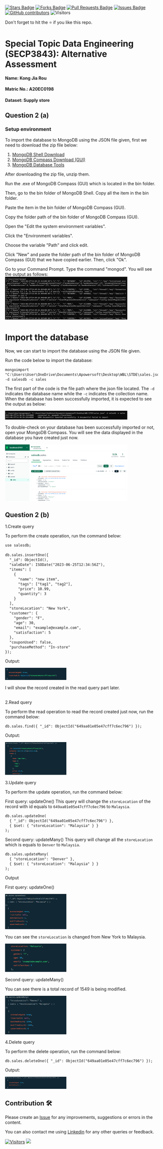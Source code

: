 <a href="https://github.com/drshahizan/SECP3843/stargazers"><img src="https://img.shields.io/github/stars/drshahizan/SECP3843" alt="Stars Badge"/></a>
<a href="https://github.com/drshahizan/SECP3843/network/members"><img src="https://img.shields.io/github/forks/drshahizan/SECP3843" alt="Forks Badge"/></a>
<a href="https://github.com/drshahizan/SECP3843/pulls"><img src="https://img.shields.io/github/issues-pr/drshahizan/SECP3843" alt="Pull Requests Badge"/></a>
<a href="https://github.com/drshahizan/SECP3843/issues"><img src="https://img.shields.io/github/issues/drshahizan/SECP3843" alt="Issues Badge"/></a>
<a href="https://github.com/drshahizan/SECP3843/graphs/contributors"><img alt="GitHub contributors" src="https://img.shields.io/github/contributors/drshahizan/SECP3843?color=2b9348"></a>
![Visitors](https://api.visitorbadge.io/api/visitors?path=https%3A%2F%2Fgithub.com%2Fdrshahizan%2FSECP3843&labelColor=%23d9e3f0&countColor=%23697689&style=flat)

Don't forget to hit the :star: if you like this repo.

# Special Topic Data Engineering (SECP3843): Alternative Assessment

#### Name: Kong Jia Rou
#### Matric No.: A20EC0198
#### Dataset: Supply store

## Question 2 (a)
### Setup environment
To import the database to MongoDB using the JSON file given, first we need to download the zip file below:
1. [MongoDB Shell Download](https://downloads.mongodb.com/compass/mongosh-1.10.1-win32-x64.zip)
2. [MongoDB Compass Download (GUI)](https://downloads.mongodb.com/compass/mongodb-compass-1.38.0-win32-x64.exe)
3. [MongoDB Database Tools](https://fastdl.mongodb.org/tools/db/mongodb-database-tools-windows-x86_64-100.7.2.zip)

After downloading the zip file, unzip them. 

Run the .exe of MongoDB Compass (GUI) which is located in the bin folder. 

Then, go to the bin folder of MongoDB Shell. Copy all the item in the bin folder.

Paste the item in the bin folder of MongoDB Compass (GUI).

Copy the folder path of the bin folder of MongoDB Compass (GUI).

Open the "Edit the system environment variables". 

Click the "Environment variables".

Choose the variable "Path" and click edit.

Click "New" and paste the folder path of the bin folder of MongoDB Compass (GUI) that we have copied earlier. Then, click "Ok".

Go to your Command Prompt. Type the command "mongod". You will see the output as follows:
<img src="..\Question 2\files\images\mongod.png" width=80%>

# Import the database
Now, we can start to import the database using the JSON file given.

Run the code below to import the database:
```
mongoimport "C:\Users\User\OneDrive\Documents\Apowersoft\Desktop\WBL\STDE\sales.json" -d salesdb -c sales
```

The first part of the code is the file path where the json file located. The `-d` indicates the database name while the `-c` indicates the collection name. When the database has been successfully imported, it is expected to see the output as below:

<img src="..\Question 2\files\images\import.png" width=80%>

To double-check on your database has been successfully imported or not, open your MongoDB Compass. You will see the data displayed in the database you have created just now.

<img src="..\Question 2\files\images\mongodb.png" width=80%>

<br>

## Question 2 (b)
1.Create query

To perform the create operation, run the command below:
```
use salesdb;

db.sales.insertOne({
  "_id": ObjectId(),
  "saleDate": ISODate("2023-06-25T12:34:56Z"),
  "items": [
    {
      "name": "new item",
      "tags": ["tag1", "tag2"],
      "price": 10.99,
      "quantity": 3
    }
  ],
  "storeLocation": "New York",
  "customer": {
    "gender": "F",
    "age": 30,
    "email": "example@example.com",
    "satisfaction": 5
  },
  "couponUsed": false,
  "purchaseMethod": "In-store"
});
```

Output:

<img src="..\Question 2\files\images\create.png" width=40%>

I will show the record created in the read query part later.
<br>
<br>

2.Read query

To perform the read operation to read the record created just now, run the command below:
```
db.sales.find({ "_id": ObjectId("649aa01e05e47cff7c6ec796") });
```

Output:

<img src="..\Question 2\files\images\read.png" width=40%>

3.Update query

To perform the update operation, run the command below:

First query: updateOne()
This query will change the `storeLocation` of the record with id equals to `649aa01e05e47cff7c6ec796` to `Malaysia`.
```
db.sales.updateOne(
  { "_id": ObjectId("649aa01e05e47cff7c6ec796") },
  { $set: { "storeLocation": "Malaysia" } }
);
```

Second query: updateMany()
This query will change all the `storeLocation` which is equals to `Denver` to `Malaysia`.
```
db.sales.updateMany(
  { "storeLocation": "Denver" },
  { $set: { "storeLocation": "Malaysia" } }
);
```

Output

First query: updateOne()

<img src="..\Question 2\files\images\updateOne.png" width=40%>

You can see the `storeLocation` is changed from New York to Malaysia.

<img src="..\Question 2\files\images\rupdateOne.png" width=40%>

Second query: updateMany()

You can see there is a total record of 1549 is being modified.

<img src="..\Question 2\files\images\updateMany.png" width=40%>

4.Delete query

To perform the delete operation, run the command below:
```
db.sales.deleteOne({ "_id": ObjectId("649aa01e05e47cff7c6ec796") });
```

Output:

<img src="..\Question 2\files\images\delete.png" width=40%>

## Contribution 🛠️
Please create an [Issue](https://github.com/drshahizan/special-topic-data-engineering/issues) for any improvements, suggestions or errors in the content.

You can also contact me using [Linkedin](https://www.linkedin.com/in/drshahizan/) for any other queries or feedback.

[![Visitors](https://api.visitorbadge.io/api/visitors?path=https%3A%2F%2Fgithub.com%2Fdrshahizan&labelColor=%23697689&countColor=%23555555&style=plastic)](https://visitorbadge.io/status?path=https%3A%2F%2Fgithub.com%2Fdrshahizan)
![](https://hit.yhype.me/github/profile?user_id=81284918)




